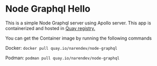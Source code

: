 # Node Graphql Hello

This is a simple Node Graphql server using Apollo server.
This app is containerized and hosted in [Quay registry.](quay.io)

You can get the Container image by running the following commands 

Docker:
`docker pull quay.io/narendev/node-graphql`

Podman:
`podman pull quay.io/narendev/node-graphql`